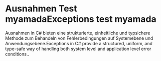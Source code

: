# <a name="exceptions-test-myamada"></a><span data-ttu-id="6dc17-101">Ausnahmen Test myamada</span><span class="sxs-lookup"><span data-stu-id="6dc17-101">Exceptions test myamada</span></span>
<span data-ttu-id="6dc17-102">Ausnahmen in C# bieten eine strukturierte, einheitliche und typsichere Methode zum Behandeln von Fehlerbedingungen auf Systemebene und Anwendungsebene.</span><span class="sxs-lookup"><span data-stu-id="6dc17-102">Exceptions in C# provide a structured, uniform, and type-safe way of handling both system level and application level error conditions..</span></span>
